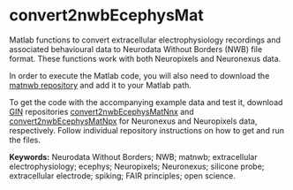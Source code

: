 # convert2nwbEcephysMat
Matlab functions to convert extracellular electrophysiology recordings and associated behavioural data to Neurodata Without Borders (NWB) file format. These functions work with both Neuropixels and Neuronexus data.

In order to execute the Matlab code, you will also need to download the [matnwb repository](https://github.com/NeurodataWithoutBorders/matnwb) and add it to your Matlab path.

To get the code with the accompanying example data and test it, download [GIN](https://gin.g-node.org/G-Node/Info/wiki) repositories [convert2nwbEcephysMatNnx](https://gin.g-node.org/dervinism/convert2nwbEcephysMatNnx) and [convert2nwbEcephysMatNpx](https://gin.g-node.org/dervinism/convert2nwbEcephysMatNpx) for Neuronexus and Neuropixels data, respectively. Follow individual repository instructions on how to get and run the files.

**Keywords:** Neurodata Without Borders; NWB; matnwb; extracellular electrophysiology; ecephys; Neuropixels; Neuronexus; silicone probe; extracellular electrode; spiking; FAIR principles; open science.
